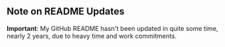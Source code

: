 
## Note on README Updates

**Important**: My GitHub README hasn't been updated in quite some time, nearly 2 years, due to heavy time and work commitments.







